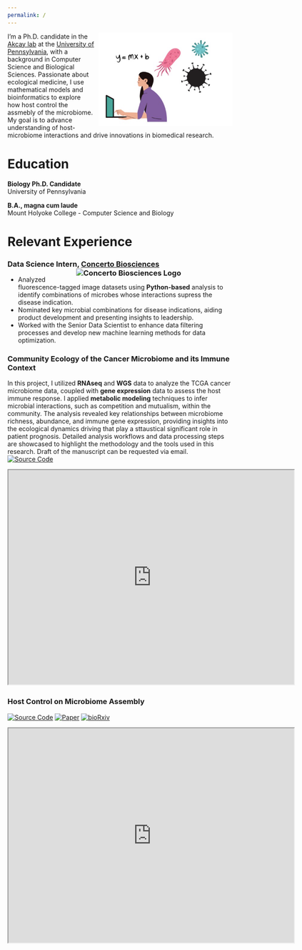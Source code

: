 ```yaml
---
permalink: /
---
```


<p>
 <img src="https://github.com/EemanAbbasi/eeman.abbasi.github.io/raw/master/images/microbial_ecology.png" width="300" style="float: right; margin-left: 10px; margin-bottom: 10px;" />

  I’m a Ph.D. candidate in the <a href="https://akcay.theoretical.bio" target="_blank">Akcay lab</a> at the <a href="https://www.bio.upenn.edu/people/graduate-students">University of Pennsylvania</a>, with a background in Computer Science and Biological Sciences. Passionate about ecological medicine, I use mathematical models and bioinformatics to explore how host control the assmebly of the microbiome. My goal is to advance understanding of host-microbiome interactions and drive innovations in biomedical research. 
</p>

# Education

**Biology Ph.D. Candidate**  
University of Pennsylvania  

**B.A., magna cum laude**  
Mount Holyoke College - Computer Science and Biology

# Relevant Experience     

### Data Science Intern, [Concerto Biosciences](https://www.concertobio.com) <img src="https://github.com/user-attachments/assets/95984bcf-987a-44a0-88aa-693f2a240aed" alt="Concerto Biosciences Logo" width="350" style="float: right; margin-left: 10px; margin-bottom: 10px;" id="concerto-thumbnail" />

- Analyzed fluorescence-tagged image datasets using **Python-based** analysis to identify combinations of microbes whose interactions supress the disease indication. 
- Nominated key microbial combinations for disease indications, aiding product development and presenting insights to leadership.
- Worked with the Senior Data Scientist to enhance data filtering processes and develop new machine learning methods for data optimization.


### Community Ecology of the Cancer Microbiome and its Immune Context

In this project, I utilized **RNAseq** and **WGS** data to analyze the TCGA cancer microbiome data, coupled with **gene expression** data to assess the host immune response. I applied **metabolic modeling** techniques to infer microbial interactions, such as competition and mutualism, within the community. The analysis revealed key relationships between microbiome richness, abundance, and immune gene expression, providing insights into the ecological dynamics driving that play a sttaustical significant role in patient prognosis. Detailed analysis workflows and data processing steps are showcased to highlight the methodology and the tools used in this research. Draft of the manuscript can be requested via email. 
[![Source Code](https://img.shields.io/badge/Source_Code-View-brightgreen)](https://eemanabbasi.github.io/cancer_immune_tcga/) 
<iframe src="https://docs.google.com/presentation/d/1yIWIkorXi7ipEFwIJdL2voSfnqBmCbevsTaI9RaPaQ0/embed?start=true&loop=true&delayms=3000" width="640" height="480" allow="autoplay"></iframe>


### Host Control on Microbiome Assembly
[![Source Code](https://img.shields.io/badge/Source_Code-View-brightgreen)](https://github.com/erolakcay/MicrobiomeCommunityAssembly)  [![Paper](https://img.shields.io/badge/Paper-Read-blue)](https://www.sciencedirect.com/science/article/abs/pii/S0040580924000662) 
[![bioRxiv](https://img.shields.io/badge/bioRxiv-Read-yellow)](https://www.biorxiv.org/content/10.1101/2022.03.03.482885v1)


<iframe src="https://docs.google.com/presentation/d/1Wij2YzWqCgd7qHOh4_ub3CPtB3YJ9twrwlKFuQEw0Tk/embed?start=true&loop=true&delayms=3000" width="640" height="480" allow="autoplay"></iframe>


